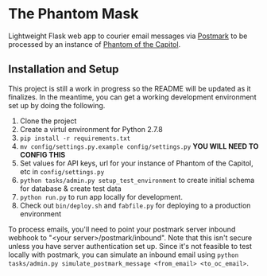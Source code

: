 # The Phantom Mask

Lightweight Flask web app to courier email messages via [Postmark](https://postmarkapp.com/) to be processed by an instance of [Phantom of the Capitol](https://github.com/EFForg/phantom-of-the-capitol).


## Installation and Setup

This project is still a work in progress so the README will be updated as it finalizes. In the meantime, you can get a working development environment set up by doing the following.

1. Clone the project
2. Create a virtul environment for Python 2.7.8
3. `pip install -r requirements.txt`
4. `mv config/settings.py.example config/settings.py` **YOU WILL NEED TO CONFIG THIS**
5. Set values for API keys, url for your instance of Phantom of the Capitol, etc in `config/settings.py`
6. `python tasks/admin.py setup_test_environment` to create initial schema for database & create test data
7. `python run.py` to run app locally for development. 
8. Check out `bin/deploy.sh` and `fabfile.py` for deploying to a production environment

To process emails, you'll need to point your postmark server inbound webhook to "\<your server\>/postmark/inbound". Note that this isn't secure unless you have server authentication set up. Since it's not feasible to test locally with postmark, you can simulate an inbound email using `python tasks/admin.py simulate_postmark_message <from_email> <to_oc_email>`.
